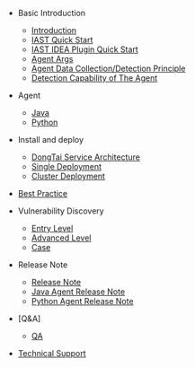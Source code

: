 - Basic Introduction
  - [Introduction](en-us/doc/tutorial/intro.md)
  - [IAST Quick Start](en-us/doc/tutorial/quickstart.md)
  - [IAST IDEA Plugin Quick Start](en-us/doc/tutorial/plugin.md)
  - [Agent Args](en-us/doc/tutorial/args.md)
  - [Agent Data Collection/Detection Principle](en-us/doc/tutorial/method.md)
  - [Detection Capability of The Agent](en-us/doc/tutorial/detects.md)

- Agent
  - [Java](en-us/doc/deploy/java.md)
  - [Python](en-us/doc/deploy/python.md)

- Install and deploy
  - [DongTai Service Architecture](en-us/doc/deploy/intro.md)
  - [Single Deployment](en-us/doc/deploy/docker-compose.md)
  - [Cluster Deployment](en-us/doc/deploy/Kubernetes.md)

- [Best Practice](en-us/doc/practices.md)

- Vulnerability Discovery
  - [Entry Level](en-us/doc/bugbountry/quickstart.md)
  - [Advanced Level](en-us/doc/bugbountry/custom.md)
  - [Case](en-us/doc/bugbountry/example.md)

- Release Note
  - [Release Note](en-us/doc/changes/changelog.md)
  - [Java Agent Release Note](en-us/doc/changes/JavaAgent.md)
  - [Python Agent Release Note](en-us/doc/changes/PythonAgent.md)

- [Q&A]
  - [QA](en-us/doc/qa.md)

- [Technical Support](en-us/doc/aboutus/support.md)
